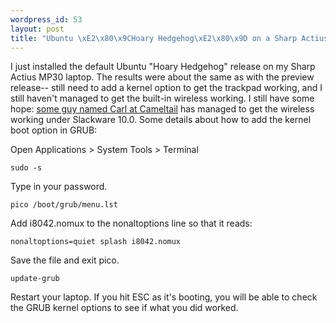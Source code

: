 ```yaml
--- 
wordpress_id: 53
layout: post
title: "Ubuntu \xE2\x80\x9CHoary Hedgehog\xE2\x80\x9D on a Sharp Actius MP30"
---
```

I just installed the default Ubuntu "Hoary Hedgehog" release on my Sharp Actius MP30 laptop. The results were about the same as with the preview release-- still need to add a kernel option to get the trackpad working, and I still haven't managed to get the built-in wireless working.
I still have some hope: <a href="http://www.cameltail.com/projects/sharp/">some guy named Carl at Cameltail</a> has managed to get the wireless working under Slackware 10.0.
Some details about how to add the kernel boot option in GRUB:

Open Applications > System Tools > Terminal

    sudo -s

Type in your password.

    pico /boot/grub/menu.lst

Add i8042.nomux to the nonaltoptions line so that it reads:

    nonaltoptions=quiet splash i8042.nomux

Save the file and exit pico.

    update-grub

Restart your laptop. If you hit ESC as it's booting, you will be able to check the GRUB kernel options to see if what you did worked.

